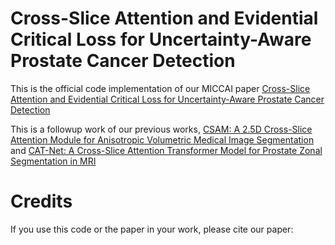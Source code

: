 # Cross-Slice Attention and Evidential Critical Loss for Uncertainty-Aware Prostate Cancer Detection

This is the official code implementation of our MICCAI paper [Cross-Slice Attention and Evidential Critical Loss for Uncertainty-Aware Prostate Cancer Detection]()

This is a followup work of our previous works, [CSAM: A 2.5D Cross-Slice Attention Module for Anisotropic Volumetric Medical Image Segmentation](https://github.com/aL3x-O-o-Hung/CSAM) and [CAT-Net: A Cross-Slice Attention Transformer Model for Prostate Zonal Segmentation in MRI](https://github.com/aL3x-O-o-Hung/CAT-Net)

							

# Credits

If you use this code or the paper in your work, please cite our paper:
```bash
```

